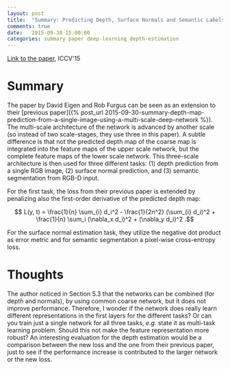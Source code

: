 ```yaml
---
layout: post
title:  "Summary: Predicting Depth, Surface Normals and Semantic Labels with a Common Multi-Scale Convolutional Architecture"
comments: true
date:   2015-09-30 15:00:00
categories: summary paper deep-learning depth-estimation
---
```


[Link to the paper](http://arxiv.org/abs/1411.4734), ICCV'15

# Summary
The paper by David Eigen and Rob Furgus can be seen as an extension to their [previous paper]({% post_url 2015-09-30-summary-depth-map-prediction-from-a-single-image-using-a-multi-scale-deep-network %}).
The multi-scale architecture of the network is advanced by another scale (so instead of two scale-stages, they use three in this paper).
A subtle difference is that not the predicted depth map of the coarse map is integrated into the feature maps of the upper scale network, but the complete feature maps of the lower scale network.
This three-scale architecture is then used for three different tasks: (1) depth prediction from a single RGB image, (2) surface normal prediction, and (3) semantic segmentation from RGB-D input.

For the first task, the loss from their previous paper is extended by penalizing also the first-order derivative of the predicted depth map:

$$ L(y, t) = \frac{1}{n} \sum_{i} d_i^2 - \frac{1}{2n^2} (\sum_{i} d_i)^2 + \frac{1}{n} \sum_i (\nabla_x d_i)^2 + (\nabla_y d_i)^2 .$$

For the surface normal estimation task, they utilize the negative dot product as error metric and for semantic segmentation a pixel-wise cross-entropy loss.



# Thoughts
The author noticed in Section 5.3 that the networks can be combined (for depth and normals), by using common coarse network, but it does not improve performance.
Therefore, I wonder if the network does really learn different representations in the first layers for the different tasks?
Or can you train just a single network for all three tasks, *e.g.* state it as multi-task learning problem.
Should this not make the feature representation more robust?
An interesting evaluation for the depth estimation would be a comparison between the new loss and the one from their previous paper, just to see if the performance increase is contributed to the larger network or the new loss. 
